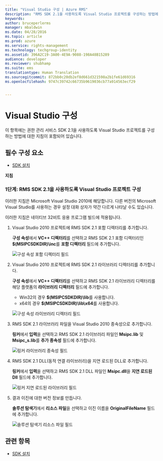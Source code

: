 ```yaml
---
title: "Visual Studio 구성 | Azure RMS"
description: "RMS SDK 2.1을 사용하도록 Visual Studio 프로젝트를 구성하는 방법에 대한 지침입니다."
keywords: 
author: bruceperlerms
manager: mbaldwin
ms.date: 04/28/2016
ms.topic: article
ms.prod: azure
ms.service: rights-management
ms.technology: techgroup-identity
ms.assetid: 396A2C19-3A00-4E9A-9088-198A48B15289
audience: developer
ms.reviewer: shubhamp
ms.suite: ems
translationtype: Human Translation
ms.sourcegitcommit: 872bb0c20db2ef8d661d321598a2b1fe61d69316
ms.openlocfilehash: 9747c39742c66735b9619036cb77a914563ecf29


---
```


# Visual Studio 구성

이 항목에는 권한 관리 서비스 SDK 2.1을 사용하도록 Visual Studio 프로젝트를 구성하는 방법에 대한 지침이 포함되어 있습니다.

## 필수 구성 요소

-   [SDK 설치](install-the-rms-sdk.md)

**지침**

### 1단계: RMS SDK 2.1을 사용하도록 Visual Studio 프로젝트 구성

이러한 지침은 Microsoft Visual Studio 2010에 해당합니다. 다른 버전의 Microsoft Visual Studio를 사용하는 경우 설정 대화 상자가 약간 다르게 나타날 수도 있습니다.

이러한 지침은 네이티브 32비트 응용 프로그램 빌드에 적용됩니다.

1.  Visual Studio 2010 프로젝트에 RMS SDK 2.1 포함 디렉터리를 추가합니다.

    **구성 속성**에서 **VC++ 디렉터리**를 선택하고 RMS SDK 2.1 포함 디렉터리인 **$(MSIPCSDKDIR)\\inc**를 **포함 디렉터리** 필드에 추가합니다.

    ![구성 속성 포함 디렉터리 필드](../media/include_directories.png)

2.  Visual Studio 2010 프로젝트에 RMS SDK 2.1 라이브러리 디렉터리를 추가합니다.

    **구성 속성**에서 **VC++ 디렉터리**를 선택하고 RMS SDK 2.1 라이브러리 디렉터리를 해당 플랫폼의 **라이브러리 디렉터리** 필드에 추가합니다.

    -   Win32의 경우 **$(MSIPCSDKDIR)\\lib**를 사용합니다.
    -   x64의 경우 **$(MSIPCSDKDIR)\\lib\\x64**를 사용합니다.

    ![구성 속성 라이브러리 디렉터리 필드](../media/library_directories.png)

3.  RMS SDK 2.1 라이브러리 파일을 Visual Studio 2010 종속성으로 추가합니다.

    **링커**에서 **입력**을 선택하고 RMS SDK 2.1 라이브러리 파일인 **Msipc.lib** 및 **Msipc\_s.lib**를 **추가 종속성** 필드에 추가합니다.

    ![링커 라이브러리 종속성 필드](../media/additional_dependencies.png)

4.  RMS SDK 2.1 DLL(동적 연결 라이브러리)을 지연 로드된 DLL로 추가합니다.

    **링커**에서 **입력**을 선택하고 RMS SDK 2.1 DLL 파일인 **Msipc.dll**을 **지연 로드된 Dll** 필드에 추가합니다.

    ![링커 지연 로드된 라이브러리 필드](../media/delay_loaded.png)

5.  결과 이진에 대한 버전 정보를 만듭니다.

    **솔루션 탐색기**에서 **리소스 파일**을 선택하고 이진 이름을 **OriginalFileName** 필드에 추가합니다.

    ![솔루션 탐색기 리소스 파일 필드](../media/original_file_name.png)

## 관련 항목

* [SDK 설치](install-the-rms-sdk.md)
 

 



<!--HONumber=Jun16_HO4-->


